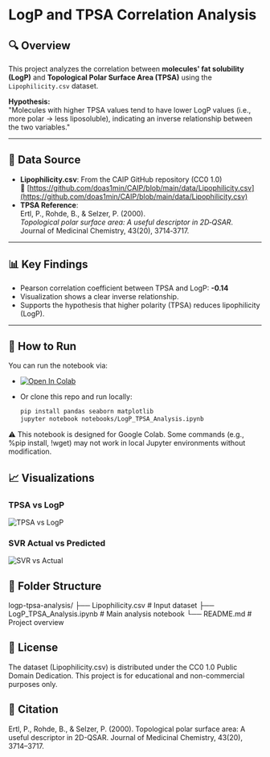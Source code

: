 # LogP and TPSA Correlation Analysis

## 🔍 Overview
This project analyzes the correlation between **molecules' fat solubility (LogP)** and **Topological Polar Surface Area (TPSA)** using the `Lipophilicity.csv` dataset.

**Hypothesis:**  
"Molecules with higher TPSA values tend to have lower LogP values (i.e., more polar → less liposoluble), indicating an inverse relationship between the two variables."

---

## 📁 Data Source
- **Lipophilicity.csv**: From the CAIP GitHub repository (CC0 1.0)  
  🔗 [https://github.com/doas1min/CAIP/blob/main/data/Lipophilicity.csv](https://github.com/doas1min/CAIP/blob/main/data/Lipophilicity.csv)
- **TPSA Reference**:  
  Ertl, P., Rohde, B., & Selzer, P. (2000).  
  *Topological polar surface area: A useful descriptor in 2D‑QSAR*.  
  Journal of Medicinal Chemistry, 43(20), 3714‑3717.

---

## 📊 Key Findings
- Pearson correlation coefficient between TPSA and LogP: **-0.14**
- Visualization shows a clear inverse relationship.
- Supports the hypothesis that higher polarity (TPSA) reduces lipophilicity (LogP).

---

## 🧪 How to Run

You can run the notebook via:

- [![Open In Colab](https://colab.research.google.com/assets/colab-badge.svg)](https://colab.research.google.com/github/Kyeongbin-Tom/logp-tpsa-analysis/blob/main/LogP_TPSA_Analysis.ipynb)

- Or clone this repo and run locally:
  ```bash
  pip install pandas seaborn matplotlib
  jupyter notebook notebooks/LogP_TPSA_Analysis.ipynb

⚠️ This notebook is designed for Google Colab.
Some commands (e.g., %pip install, !wget) may not work in local Jupyter environments without modification.

## 📈 Visualizations

### TPSA vs LogP
![TPSA vs LogP](images/tpsa_vs_logp.png)

### SVR Actual vs Predicted
![SVR vs Actual](images/svr_vs_actual.png)


## 📂 Folder Structure
logp-tpsa-analysis/
├── Lipophilicity.csv # Input dataset
├── LogP_TPSA_Analysis.ipynb # Main analysis notebook
└── README.md # Project overview


## 📌 License

The dataset (Lipophilicity.csv) is distributed under the
CC0 1.0 Public Domain Dedication.
This project is for educational and non-commercial purposes only.


## 📝 Citation

Ertl, P., Rohde, B., & Selzer, P. (2000).
Topological polar surface area: A useful descriptor in 2D-QSAR.
Journal of Medicinal Chemistry, 43(20), 3714–3717.
